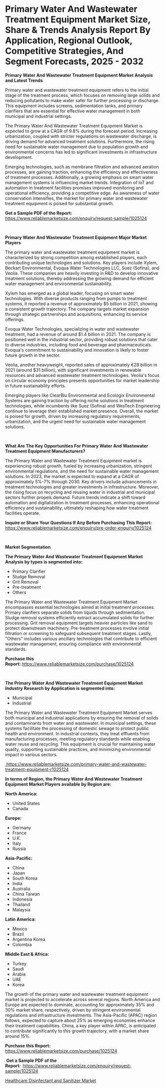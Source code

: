 <p><h1>Primary Water And Wastewater Treatment Equipment Market Size, Share & Trends Analysis Report By Application, Regional Outlook, Competitive Strategies, And Segment Forecasts, 2025 - 2032</h1></p><p><strong>Primary Water And Wastewater Treatment Equipment Market Analysis and Latest Trends</strong></p>
<p><p>Primary water and wastewater treatment equipment refers to the initial stage of the treatment process, which focuses on removing large solids and reducing pollutants to make water safer for further processing or discharge. This equipment includes screens, sedimentation tanks, and primary clarifiers that are essential for effective water management in both municipal and industrial settings.</p><p>The Primary Water And Wastewater Treatment Equipment Market is expected to grow at a CAGR of 9.8% during the forecast period. Increasing urbanization, coupled with stricter regulations on wastewater discharge, is driving demand for advanced treatment solutions. Furthermore, the rising need for sustainable water management due to population growth and environmental concerns has led to significant investments in infrastructure development.</p><p>Emerging technologies, such as membrane filtration and advanced aeration processes, are gaining traction, enhancing the efficiency and effectiveness of treatment processes. Additionally, a growing emphasis on smart water management systems is influencing market trends. Integration of IoT and automation in treatment facilities promises improved monitoring and operational efficiency, providing a competitive edge. As awareness of water conservation intensifies, the market for primary water and wastewater treatment equipment is poised for substantial growth.</p></p>
<p><strong>Get a Sample PDF of the Report:&nbsp;</strong> <a href="https://www.reliablemarketsize.com/enquiry/request-sample/1025124?utm_campaign=2528&utm_medium=2&utm_source=Github&utm_content=ia&utm_term=07032025&utm_id=primary-water-and-wastewater-treatment-equipment">https://www.reliablemarketsize.com/enquiry/request-sample/1025124</a></p>
<p>&nbsp;</p>
<p><strong>Primary Water And Wastewater Treatment Equipment Major Market Players</strong></p>
<p><p>The primary water and wastewater treatment equipment market is characterized by strong competition among established players, each contributing unique technologies and solutions. Key players include Xylem, Beckart Environmental, Evoqua Water Technologies LLC, Suez (Sofina), and Veolia. These companies are heavily investing in R&D to develop innovative treatment solutions, thereby addressing the growing demand for efficient water management and environmental sustainability.</p><p>Xylem has emerged as a global leader, focusing on smart water technologies. With diverse products ranging from pumps to treatment systems, it reported a revenue of approximately $5 billion in 2021, showing a consistent growth trajectory. The company targets market expansion through strategic partnerships and acquisitions, enhancing its service offerings.</p><p>Evoqua Water Technologies, specializing in water and wastewater treatment, had a revenue of around $1.4 billion in 2021. The company is positioned well in the industrial sector, providing robust solutions that cater to diverse industries, including food and beverage and pharmaceuticals. Evoqua's commitment to sustainability and innovation is likely to foster future growth in the sector.</p><p>Veolia, another heavyweight, reported sales of approximately €28 billion in 2021 (around $31 billion), with significant investments in renewable resources and advanced wastewater treatment technologies. Veolia's focus on circular economy principles presents opportunities for market leadership in future sustainability efforts.</p><p>Emerging players like ClearBlu Environmental and Ecologix Environmental Systems are gaining traction by offering niche solutions in treatment technologies, while incumbents like Suez (Sofina) and WesTech Engineering continue to leverage their established market presence. Overall, the market is poised for growth, driven by increasing regulatory requirements, urbanization, and the urgent need for sustainable water management solutions.</p></p>
<p>&nbsp;</p>
<p><strong>What Are The Key Opportunities For Primary Water And Wastewater Treatment Equipment Manufacturers?</strong></p>
<p><p>The Primary Water and Wastewater Treatment Equipment market is experiencing robust growth, fueled by increasing urbanization, stringent environmental regulations, and the need for sustainable water management solutions. In 2023, the market is expected to expand at a CAGR of approximately 5%-7% through 2030. Key drivers include advancements in treatment technologies and greater investments in infrastructure. Moreover, the rising focus on recycling and reusing water in industrial and municipal sectors further propels demand. Future trends indicate a shift toward automation and digitalization in treatment processes, enhancing operational efficiency and sustainability, ultimately reshaping how water treatment facilities operate.</p></p>
<p><strong>Inquire or Share Your Questions If Any Before Purchasing This Report:</strong> <a href="https://www.reliablemarketsize.com/enquiry/pre-order-enquiry/1025124?utm_campaign=2528&utm_medium=2&utm_source=Github&utm_content=ia&utm_term=07032025&utm_id=primary-water-and-wastewater-treatment-equipment">https://www.reliablemarketsize.com/enquiry/pre-order-enquiry/1025124</a></p>
<p>&nbsp;</p>
<p><strong>Market Segmentation</strong></p>
<p><strong>The Primary Water And Wastewater Treatment Equipment Market Analysis by types is segmented into:</strong></p>
<p><ul><li>Primary Clarifier</li><li>Sludge Removal</li><li>Grit Removal</li><li>Pre-treatment</li><li>Others</li></ul></p>
<p><p>The Primary Water and Wastewater Treatment Equipment Market encompasses essential technologies aimed at initial treatment processes. Primary clarifiers separate solids from liquids through sedimentation. Sludge removal systems efficiently extract accumulated solids for further processing. Grit removal equipment targets heavier particles like sand to protect downstream machinery. Pre-treatment processes involve initial filtration or screening to safeguard subsequent treatment stages. Lastly, "Others" includes various ancillary technologies that contribute to efficient wastewater management, ensuring compliance with environmental standards.</p></p>
<p><strong>Purchase this Report:&nbsp;</strong><a href="https://www.reliablemarketsize.com/purchase/1025124?utm_campaign=2528&utm_medium=2&utm_source=Github&utm_content=ia&utm_term=07032025&utm_id=primary-water-and-wastewater-treatment-equipment">https://www.reliablemarketsize.com/purchase/1025124</a></p>
<p>&nbsp;</p>
<p><strong>The Primary Water And Wastewater Treatment Equipment Market Industry Research by Application is segmented into:</strong></p>
<p><ul><li>Municipal</li><li>Industrial</li></ul></p>
<p><p>The Primary Water and Wastewater Treatment Equipment Market serves both municipal and industrial applications by ensuring the removal of solids and contaminants from water and wastewater. In municipal settings, these systems facilitate the processing of domestic sewage to protect public health and environment. In industrial contexts, they treat effluents from manufacturing processes, meeting regulatory standards while enabling water reuse and recycling. This equipment is crucial for maintaining water quality, supporting sustainable practices, and minimizing environmental impact in various sectors.</p></p>
<p><a href="https://www.reliablemarketsize.com/primary-water-and-wastewater-treatment-equipment-r1025124?utm_campaign=2528&utm_medium=2&utm_source=Github&utm_content=ia&utm_term=07032025&utm_id=primary-water-and-wastewater-treatment-equipment">&nbsp;https://www.reliablemarketsize.com/primary-water-and-wastewater-treatment-equipment-r1025124</a></p>
<p><strong>In terms of Region, the Primary Water And Wastewater Treatment Equipment Market Players available by Region are:</strong></p>
<p>
    <p> <strong> North America: </strong>
        <ul>
            <li>United States</li>
            <li>Canada</li>
        </ul>
        </p> 
    <p> <strong> Europe: </strong>
        <ul>
            <li>Germany</li>
            <li>France</li>
            <li>U.K.</li>
            <li>Italy</li>
            <li>Russia</li>
        </ul>
        </p> 
    <p> <strong> Asia-Pacific: </strong>
        <ul>
            <li>China</li>
            <li>Japan</li>
            <li>South Korea</li>
            <li>India</li>
            <li>Australia</li>
            <li>China Taiwan</li>
            <li>Indonesia</li>
            <li>Thailand</li>
            <li>Malaysia</li>
        </ul>
        </p> 
    <p> <strong> Latin America: </strong>
        <ul>
            <li>Mexico</li>
            <li>Brazil</li>
            <li>Argentina Korea</li>
            <li>Colombia</li>
        </ul>
        </p> 
    <p> <strong> Middle East & Africa: </strong>
        <ul>
            <li>Turkey</li>
            <li>Saudi</li>
            <li>Arabia</li>
            <li>UAE</li>
            <li>Korea</li>
        </ul>
    </p>
    </p>
<p><p>The growth of the primary water and wastewater treatment equipment market is projected to accelerate across several regions. North America and Europe are expected to dominate, accounting for approximately 35% and 30% market share, respectively, driven by stringent environmental regulations and infrastructure investments. The Asia-Pacific (APAC) region follows, expected to capture about 25% as emerging economies enhance their treatment capabilities. China, a key player within APAC, is anticipated to contribute significantly to this growth trajectory, with a market share around 15%.</p></p>
<p><strong>Purchase this Report: </strong><a href="https://www.reliablemarketsize.com/purchase/1025124?utm_campaign=2528&utm_medium=2&utm_source=Github&utm_content=ia&utm_term=07032025&utm_id=primary-water-and-wastewater-treatment-equipment">https://www.reliablemarketsize.com/purchase/1025124</a></p>
<p>&nbsp;<strong>Get a Sample PDF of the Report:&nbsp;&nbsp;</strong><a href="https://www.reliablemarketsize.com/enquiry/request-sample/1025124?utm_campaign=2528&utm_medium=2&utm_source=Github&utm_content=ia&utm_term=07032025&utm_id=primary-water-and-wastewater-treatment-equipment">https://www.reliablemarketsize.com/enquiry/request-sample/1025124</a></p>
<p><strong></strong></p>
<p><p><a href="https://github.com/maclarensidney/Market-Research-Report-List-1/blob/main/healthcare-disinfectant-and-sanitizer-market.md?utm_campaign=2528&utm_medium=2&utm_source=Github&utm_content=ia&utm_term=07032025&utm_id=primary-water-and-wastewater-treatment-equipment">Healthcare Disinfectant and Sanitizer Market</a></p></p>